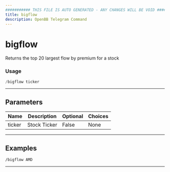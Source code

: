 ```yaml
---
########### THIS FILE IS AUTO GENERATED - ANY CHANGES WILL BE VOID ###########
title: bigflow
description: OpenBB Telegram Command
---
```


# bigflow

Returns the top 20 largest flow by premium for a stock

### Usage

```python wordwrap
/bigflow ticker
```

---

## Parameters

| Name | Description | Optional | Choices |
| ---- | ----------- | -------- | ------- |
| ticker | Stock Ticker | False | None |


---

## Examples

```
/bigflow AMD
```
---
